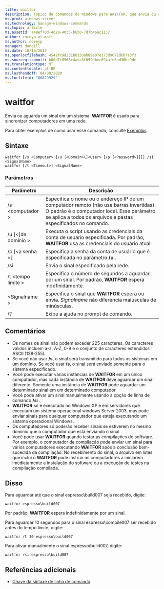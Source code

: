 ```yaml
---
title: waitfor
description: Tópico de comandos do Windows para WAITFOR, que envia ou aguarda um sinal em um sistema. **WAITFOR** é usado para sincronizar computadores em uma rede.
ms.prod: windows-server
ms.technology: manage-windows-commands
ms.topic: article
ms.assetid: a48ef70d-4d28-4035-b6b0-7d7b46ac2157
author: coreyp-at-msft
ms.author: coreyp
manager: dongill
ms.date: 10/16/2017
ms.openlocfilehash: 4542fc9d231b8150ab89e07e173d9671d6b7a3f3
ms.sourcegitcommit: b00d7c8968c4adc8f699dbee694afe6ed36bc9de
ms.translationtype: MT
ms.contentlocale: pt-BR
ms.lasthandoff: 04/08/2020
ms.locfileid: "80829929"
---
```

# <a name="waitfor"></a>waitfor



Envia ou aguarda um sinal em um sistema. **WAITFOR** é usado para sincronizar computadores em uma rede.

Para obter exemplos de como usar esse comando, consulte [Exemplos](#BKMK_examples).

## <a name="syntax"></a>Sintaxe

```
waitfor [/s <Computer> [/u [<Domain>\]<User> [/p [<Password>]]]] /si <SignalName>
waitfor [/t <Timeout>] <SignalName>
```

### <a name="parameters"></a>Parâmetros

|       Parâmetro       |                                                                                         Descrição                                                                                          |
|-----------------------|----------------------------------------------------------------------------------------------------------------------------------------------------------------------------------------------|
|    /s \<computador >     | Especifica o nome ou o endereço IP de um computador remoto (não use barras invertidas). O padrão é o computador local. Esse parâmetro se aplica a todos os arquivos e pastas especificados no comando. |
| /u [\<\]de domínio > <User> |                              Executa o script usando as credenciais da conta de usuário especificada. Por padrão, **WAITFOR** usa as credenciais do usuário atual.                               |
|   /p [\<a senha >]    |                                                    Especifica a senha da conta de usuário que é especificada no parâmetro **/u** .                                                     |
|          /si          |                                                                        Envia o sinal especificado pela rede.                                                                        |
|     /t \<tempo limite >     |                                              Especifica o número de segundos a aguardar por um sinal. Por padrão, **WAITFOR** espera indefinidamente.                                               |
|     \<Signalname >     |                                                Especifica o sinal que **WAITFOR** espera ou envia. *Signalname* não diferencia maiúsculas de minúsculas.                                                 |
|          /?           |                                                                             Exibe a ajuda no prompt de comando.                                                                             |

## <a name="remarks"></a>Comentários

-   Os nomes de sinal não podem exceder 225 caracteres. Os caracteres válidos incluem a-z, A-Z, 0-9 e o conjunto de caracteres estendidos ASCII (128-255).
-   Se você não usar **/s**, o sinal será transmitido para todos os sistemas em um domínio. Se você usar **/s**, o sinal será enviado somente para o sistema especificado.
-   Você pode executar várias instâncias de **WAITFOR** em um único computador, mas cada instância de **WAITFOR** deve aguardar um sinal diferente. Somente uma instância de **WAITFOR** pode aguardar um determinado sinal em um determinado computador.
-   Você pode ativar um sinal manualmente usando a opção de linha de comando **/si** .
-   **WAITFOR** só é executado no Windows XP e em servidores que executam um sistema operacional windows Server 2003, mas pode enviar sinais para qualquer computador que esteja executando um sistema operacional Windows.
-   Os computadores só poderão receber sinais se estiverem no mesmo domínio que o computador que está enviando o sinal.
-   Você pode usar **WAITFOR** quando testar as compilações de software. Por exemplo, o computador de compilação pode enviar um sinal para vários computadores executando **WAITFOR** após a conclusão bem-sucedida da compilação. No recebimento do sinal, o arquivo em lotes que inclui o **WAITFOR** pode instruir os computadores a iniciarem imediatamente a instalação do software ou a execução de testes na compilação compilada.

## <a name="examples"></a><a name=BKMK_examples></a>Disso

Para aguardar até que o sinal espresso\build007 seja recebido, digite:
```
waitfor espresso\build007
```
Por padrão, **WAITFOR** espera indefinidamente por um sinal.

Para aguardar 10 segundos para o sinal espresso\compile007 ser recebido antes do tempo limite, digite:
```
waitfor /t 10 espresso\build007
```
Para ativar manualmente o sinal espresso\build007, digite:
```
waitfor /si espresso\build007
```

## <a name="additional-references"></a>Referências adicionais

- [Chave da sintaxe de linha de comando](command-line-syntax-key.md)
